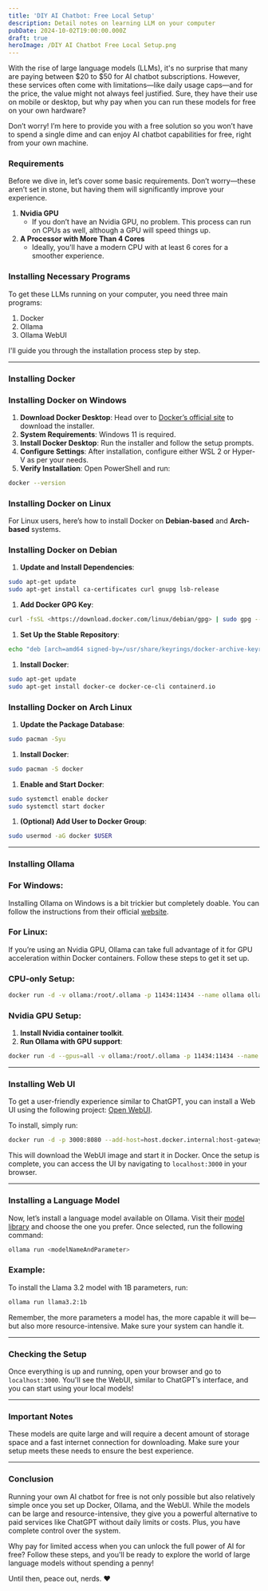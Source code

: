 ```yaml
---
title: 'DIY AI Chatbot: Free Local Setup'
description: Detail notes on learning LLM on your computer
pubDate: 2024-10-02T19:00:00.000Z
draft: true
heroImage: /DIY AI Chatbot Free Local Setup.png
---
```


With the rise of large language models (LLMs), it's no surprise that many are paying between $20 to $50 for AI chatbot subscriptions. However, these services often come with limitations—like daily usage caps—and for the price, the value might not always feel justified. Sure, they have their use on mobile or desktop, but why pay when you can run these models for free on your own hardware?

Don’t worry! I’m here to provide you with a free solution so you won’t have to spend a single dime and can enjoy AI chatbot capabilities for free, right from your own machine.

### Requirements

Before we dive in, let’s cover some basic requirements. Don’t worry—these aren’t set in stone, but having them will significantly improve your experience.

1. **Nvidia GPU**
   * If you don’t have an Nvidia GPU, no problem. This process can run on CPUs as well, although a GPU will speed things up.
2. **A Processor with More Than 4 Cores**
   * Ideally, you'll have a modern CPU with at least 6 cores for a smoother experience.

### Installing Necessary Programs

To get these LLMs running on your computer, you need three main programs:

1. Docker
2. Ollama
3. Ollama WebUI

I'll guide you through the installation process step by step.

***

### Installing Docker

### Installing Docker on Windows

1. **Download Docker Desktop**: Head over to [Docker’s official site](https://docs.docker.com/desktop/install/windows-install/) to download the installer.
2. **System Requirements**: Windows 11 is required.
3. **Install Docker Desktop**: Run the installer and follow the setup prompts.
4. **Configure Settings**: After installation, configure either WSL 2 or Hyper-V as per your needs.
5. **Verify Installation**: Open PowerShell and run:

```bash
docker --version
```

### Installing Docker on Linux

For Linux users, here’s how to install Docker on **Debian-based** and **Arch-based** systems.

### Installing Docker on Debian

1. **Update and Install Dependencies**:

```bash
sudo apt-get update
sudo apt-get install ca-certificates curl gnupg lsb-release
```

1. **Add Docker GPG Key**:

```bash
curl -fsSL <https://download.docker.com/linux/debian/gpg> | sudo gpg --dearmor -o /usr/share/keyrings/docker-archive-keyring.gpg
```

1. **Set Up the Stable Repository**:

```bash
echo "deb [arch=amd64 signed-by=/usr/share/keyrings/docker-archive-keyring.gpg] <https://download.docker.com/linux/debian> $(lsb_release -cs) stable" | sudo tee /etc/apt/sources.list.d/docker.list > /dev/null
```

1. **Install Docker**:

```bash
sudo apt-get update
sudo apt-get install docker-ce docker-ce-cli containerd.io
```

### Installing Docker on Arch Linux

1. **Update the Package Database**:

```bash
sudo pacman -Syu
```

1. **Install Docker**:

```bash
sudo pacman -S docker
```

1. **Enable and Start Docker**:

```bash
sudo systemctl enable docker
sudo systemctl start docker
```

1. **(Optional) Add User to Docker Group**:

```bash
sudo usermod -aG docker $USER
```

***

### Installing Ollama

### For Windows:

Installing Ollama on Windows is a bit trickier but completely doable. You can follow the instructions from their official [website](https://ollama.com/download/windows).

### For Linux:

If you’re using an Nvidia GPU, Ollama can take full advantage of it for GPU acceleration within Docker containers. Follow these steps to get it set up.

### CPU-only Setup:

```bash
docker run -d -v ollama:/root/.ollama -p 11434:11434 --name ollama ollama/ollama
```

### Nvidia GPU Setup:

1. **Install Nvidia container toolkit**.
2. **Run Ollama with GPU support**:

```bash
docker run -d --gpus=all -v ollama:/root/.ollama -p 11434:11434 --name ollama ollama/ollama
```

***

### Installing Web UI

To get a user-friendly experience similar to ChatGPT, you can install a Web UI using the following project: [Open WebUI](https://github.com/open-webui/open-webui).

To install, simply run:

```bash
docker run -d -p 3000:8080 --add-host=host.docker.internal:host-gateway -v open-webui:/app/backend/data --name open-webui --restart always ghcr.io/open-webui/open-webui:main
```

This will download the WebUI image and start it in Docker. Once the setup is complete, you can access the UI by navigating to `localhost:3000` in your browser.

***

### Installing a Language Model

Now, let’s install a language model available on Ollama. Visit their [model library](https://ollama.com/library) and choose the one you prefer. Once selected, run the following command:

```bash
ollama run <modelNameAndParameter>
```

### Example:

To install the Llama 3.2 model with 1B parameters, run:

```bash
ollama run llama3.2:1b
```

Remember, the more parameters a model has, the more capable it will be—but also more resource-intensive. Make sure your system can handle it.

***

### Checking the Setup

Once everything is up and running, open your browser and go to `localhost:3000`. You'll see the WebUI, similar to ChatGPT’s interface, and you can start using your local models!

***

### Important Notes

These models are quite large and will require a decent amount of storage space and a fast internet connection for downloading. Make sure your setup meets these needs to ensure the best experience.

***

### Conclusion

Running your own AI chatbot for free is not only possible but also relatively simple once you set up Docker, Ollama, and the WebUI. While the models can be large and resource-intensive, they give you a powerful alternative to paid services like ChatGPT without daily limits or costs. Plus, you have complete control over the system.

Why pay for limited access when you can unlock the full power of AI for free? Follow these steps, and you'll be ready to explore the world of large language models without spending a penny!

Until then, peace out, nerds. ❤️
